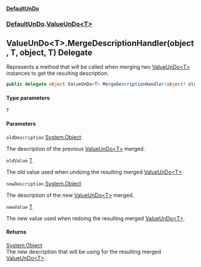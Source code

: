 #### [DefaultUnDo](../../../index.md 'index')
### [DefaultUnDo](../../../index.md#DefaultUnDo 'DefaultUnDo').[ValueUnDo&lt;T&gt;](../index.md 'DefaultUnDo\.ValueUnDo\<T\>')

## ValueUnDo\<T\>\.MergeDescriptionHandler\(object, T, object, T\) Delegate

Represents a method that will be called when merging two [ValueUnDo&lt;T&gt;](../index.md 'DefaultUnDo\.ValueUnDo\<T\>') instances to get the resulting description\.

```csharp
public delegate object ValueUnDo<T>.MergeDescriptionHandler(object? oldDescription, T oldValue, object? newDescription, T newValue);
```
#### Type parameters

<a name='DefaultUnDo.ValueUnDo_T_.MergeDescriptionHandler(object,T,object,T).T'></a>

`T`
#### Parameters

<a name='DefaultUnDo.ValueUnDo_T_.MergeDescriptionHandler(object,T,object,T).oldDescription'></a>

`oldDescription` [System\.Object](https://docs.microsoft.com/en-us/dotnet/api/System.Object 'System\.Object')

The description of the previous [ValueUnDo&lt;T&gt;](../index.md 'DefaultUnDo\.ValueUnDo\<T\>') merged\.

<a name='DefaultUnDo.ValueUnDo_T_.MergeDescriptionHandler(object,T,object,T).oldValue'></a>

`oldValue` [T](index.md#DefaultUnDo.ValueUnDo_T_.MergeDescriptionHandler(object,T,object,T).T 'DefaultUnDo\.ValueUnDo\<T\>\.MergeDescriptionHandler\(object, T, object, T\)\.T')

The old value used when undoing the resulting merged [ValueUnDo&lt;T&gt;](../index.md 'DefaultUnDo\.ValueUnDo\<T\>')\.

<a name='DefaultUnDo.ValueUnDo_T_.MergeDescriptionHandler(object,T,object,T).newDescription'></a>

`newDescription` [System\.Object](https://docs.microsoft.com/en-us/dotnet/api/System.Object 'System\.Object')

The description of the new [ValueUnDo&lt;T&gt;](../index.md 'DefaultUnDo\.ValueUnDo\<T\>') merged\.

<a name='DefaultUnDo.ValueUnDo_T_.MergeDescriptionHandler(object,T,object,T).newValue'></a>

`newValue` [T](index.md#DefaultUnDo.ValueUnDo_T_.MergeDescriptionHandler(object,T,object,T).T 'DefaultUnDo\.ValueUnDo\<T\>\.MergeDescriptionHandler\(object, T, object, T\)\.T')

The new value used when redoing the resulting merged [ValueUnDo&lt;T&gt;](../index.md 'DefaultUnDo\.ValueUnDo\<T\>')\.

#### Returns
[System\.Object](https://docs.microsoft.com/en-us/dotnet/api/System.Object 'System\.Object')  
The new description that will be using for the resulting merged [ValueUnDo&lt;T&gt;](../index.md 'DefaultUnDo\.ValueUnDo\<T\>')\.